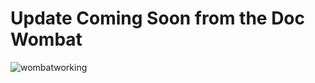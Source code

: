 <!--
Doc Under Construction - Coming Soon! 
featured: true
-->

# Update Coming Soon from the Doc Wombat

![wombatworking](/images/wombatworking.png)